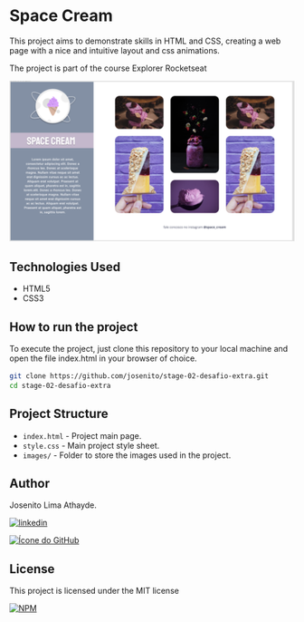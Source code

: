 # Space Cream

This project aims to demonstrate skills in HTML and CSS, creating a web page with a nice and intuitive layout and css animations.

The project is part of the course Explorer Rocketseat

![Print screen projeto](./images/printScreen.png)

## Technologies Used

- HTML5
- CSS3

## How to run the project

To execute the project, just clone this repository to your local machine and open the file index.html in your browser of choice.

```bash
git clone https://github.com/josenito/stage-02-desafio-extra.git
cd stage-02-desafio-extra 
```

## Project Structure

- `index.html` - Project main page.
- `style.css` - Main project style sheet.
- `images/` - Folder to store the images used in the project.


## Author

Josenito Lima Athayde.

[![linkedin](https://img.shields.io/badge/linkedin-0A66C2?style=for-the-badge&logo=linkedin&logoColor=white)](https://www.linkedin.com/in/josenito-lima-athayde-277a8ab3/)

[![Ícone do GitHub](https://img.shields.io/badge/-GitHub-black?style=flat-square&logo=github&logoColor=white)](https://github.com/josenito)

## License

This project is licensed under the MIT license 

[![NPM](https://img.shields.io/npm/l/react)](https://choosealicense.com/licenses/mit/) 